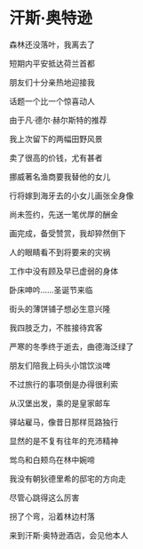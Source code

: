    

# 汗斯·奥特逊

森林还没落叶，我离去了

短期内平安抵达荷兰首都

朋友们十分亲热地迎接我

话题一个比一个惊喜动人

由于凡·德尔·赫尔斯特的推荐

我上次留下的两幅田野风景

卖了很高的价钱，尤有甚者

挪威著名渔商要我替他的女儿

行将嫁到海牙去的小女儿画张全身像

尚未签约，先送一笔优厚的酬金

画完成，备受赞赏，我却猝然倒下

人的眼睛看不到将要来的灾祸

工作中没有顾及早已虚弱的身体

卧床呻吟……圣诞节来临

街头的薄饼铺子想必生意兴隆

我四肢乏力，不胜接待宾客

严寒的冬季终于逝去，曲德海泛绿了

朋友们陪我上码头小馆饮淡啤

不过旅行的事项倒是办得很利索

从汉堡出发，乘的是皇家邮车

驿站雇马，像昔日那样觅路独行

显然的是不复有往年的充沛精神

鸴鸟和白颊鸟在林中婉啼

我没有朝狄德里希的邸宅的方向走

尽管心跳得这么厉害

拐了个弯，沿着林边村落

来到汗斯·奥特逊酒店，会见他本人